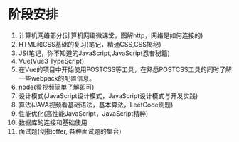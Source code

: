 # 阶段安排

1. 计算机网络部分(计算机网络微课堂，图解http，网络是如何连接的)
2. HTML和CSS基础的复习(笔记，精通CSS,CSS揭秘)
3. JS(笔记，你不知道的JavaScript,JavaScript忍者秘籍)
4. Vue(Vue3 TypeScript)
5. 在Vue的项目中开始使用POSTCSS等工具，在熟悉POSTCSS工具的同时了解一些webpack的配置信息。
6. node(看视频简单了解即可)
7. 设计模式(JavaScript设计模式，JavaScript设计模式与开发实践)
8. 算法(JAVA视频看基础语法，基本算法，LeetCode刷题)
9. 性能优化(高性能JavaScript，JavaScript精粹)
10. 数据库的连接和基础使用
11. 面试题(剑指offer, 各种面试题的集合)